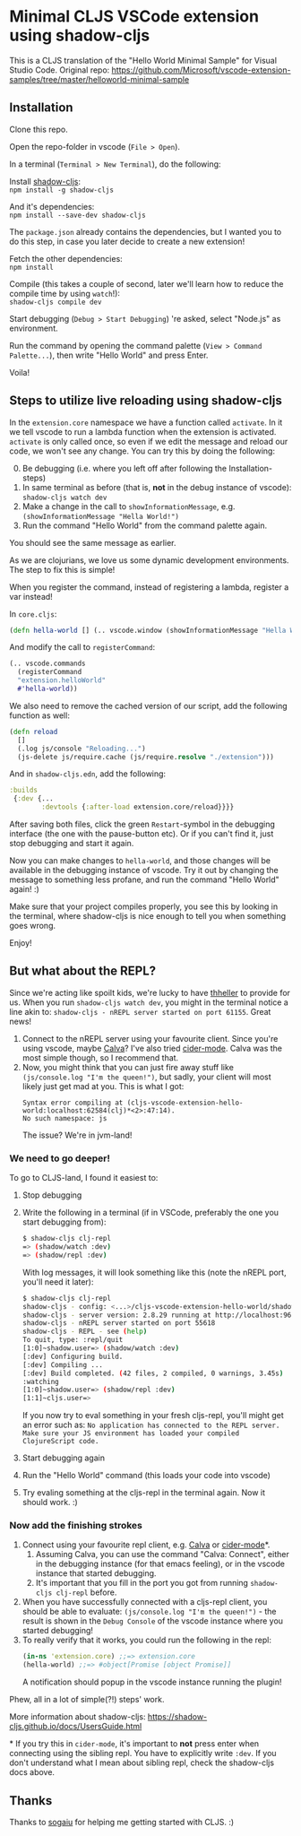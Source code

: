 # Minimal CLJS VSCode extension using shadow-cljs

This is a CLJS translation of the "Hello World Minimal Sample" for Visual Studio Code.
Original repo: https://github.com/Microsoft/vscode-extension-samples/tree/master/helloworld-minimal-sample

## Installation
Clone this repo.

Open the repo-folder in vscode (`File > Open`).

In a terminal (`Terminal > New Terminal`), do the following:

Install [shadow-cljs](https://shadow-cljs.github.io/docs/UsersGuide.html#_installation):\
`npm install -g shadow-cljs`

And it's dependencies:\
`npm install --save-dev shadow-cljs`

The `package.json` already contains the dependencies, but I wanted you to do this step, in case you later decide to create a new extension!

Fetch the other dependencies:\
`npm install`

Compile (this takes a couple of second, later we'll learn how to reduce the compile time by using `watch`!):\
`shadow-cljs compile dev`

Start debugging (`Debug > Start Debugging`) 
're asked, select "Node.js" as environment.

Run the command by opening the command palette (`View > Command Palette...`), then write "Hello World" and press Enter.

Voila!

## Steps to utilize live reloading using shadow-cljs

In the `extension.core` namespace we have a function called `activate`. In it we tell vscode to run a lambda function when the extension is activated. `activate` is only called once, so even if we edit the message and reload our code, we won't see any change. You can try this by doing the following:

0. Be debugging (i.e. where you left off after following the Installation-steps)
1. In same terminal as before (that is, **not** in the debug instance of vscode): `shadow-cljs watch dev`
2. Make a change in the call to `showInformationMessage`, e.g. `(showInformationMessage "Hella World!")`
3. Run the command "Hello World" from the command palette again.

You should see the same message as earlier.

As we are clojurians, we love us some dynamic development environments. The step to fix this is simple!

When you register the command, instead of registering a lambda, register a var instead!

In `core.cljs`:

```clojure
(defn hella-world [] (.. vscode.window (showInformationMessage "Hella World!")))
```

And modify the call to `registerCommand`:

```clojure
(.. vscode.commands
  (registerCommand
  "extension.helloWorld"
  #'hella-world))
```

We also need to remove the cached version of our script, add the following function as well:
```clojure
(defn reload
  []
  (.log js/console "Reloading...")
  (js-delete js/require.cache (js/require.resolve "./extension")))
```

And in `shadow-cljs.edn`, add the following:
```clojure
:builds
 {:dev {...
        :devtools {:after-load extension.core/reload}}}}
```

After saving both files, click the green `Restart`-symbol in the debugging interface (the one with the pause-button etc). Or if you can't find it, just stop debugging and start it again.

Now you can make changes to `hella-world`, and those changes will be available in the debugging instance of vscode. Try it out by changing the message to something less profane, and run the command "Hello World" again! :)

Make sure that your project compiles properly, you see this by looking in the terminal, where shadow-cljs is nice enough to tell you when something goes wrong.

Enjoy!

## But what about the REPL?

Since we're acting like spoilt kids, we're lucky to have [thheller](https://github.com/thheller) to provide for us. When you run `shadow-cljs watch dev`, you might in the terminal notice a line akin to: `shadow-cljs - nREPL server started on port 61155`. Great news!

1. Connect to the nREPL server using your favourite client. Since you're using vscode, maybe [Calva](https://marketplace.visualstudio.com/itemdetails?itemName=cospaia.clojure4vscode)? I've also tried [cider-mode](https://cider.readthedocs.io/en/latest/). Calva was the most simple though, so I recommend that.
2. Now, you might think that you can just fire away stuff like `(js/console.log "I'm the queen!")`, but sadly, your client will most likely just get mad at you. This is what I got:
   ```
   Syntax error compiling at (cljs-vscode-extension-hello-world:localhost:62584(clj)*<2>:47:14).
   No such namespace: js
   ```
   The issue? We're in jvm-land!
   
### We need to go deeper!
To go to CLJS-land, I found it easiest to:

1. Stop debugging
2. Write the following in a terminal (if in VSCode, preferably the one you start debugging from):
    ```bash
    $ shadow-cljs clj-repl
    => (shadow/watch :dev)
    => (shadow/repl :dev)
    ```
    With log messages, it will look something like this (note the nREPL port, you'll need it later):
    ```bash
    $ shadow-cljs clj-repl
    shadow-cljs - config: <...>/cljs-vscode-extension-hello-world/shadow-cljs.edn  cli version: 2.8.29  node: v8.15.0
    shadow-cljs - server version: 2.8.29 running at http://localhost:9630
    shadow-cljs - nREPL server started on port 55618
    shadow-cljs - REPL - see (help)
    To quit, type: :repl/quit
    [1:0]~shadow.user=> (shadow/watch :dev)
    [:dev] Configuring build.
    [:dev] Compiling ...
    [:dev] Build completed. (42 files, 2 compiled, 0 warnings, 3.45s)
    :watching
    [1:0]~shadow.user=> (shadow/repl :dev)
    [1:1]~cljs.user=>
    ```
    If you now try to eval something in your fresh cljs-repl, you'll might get an error such as: `No application has connected to the REPL server. Make sure your JS environment has loaded your compiled ClojureScript code.`

3. Start debugging again
4. Run the "Hello World" command (this loads your code into vscode)
5. Try evaling something at the cljs-repl in the terminal again. Now it should work. :)

### Now add the finishing strokes

1. Connect using your favourite repl client, e.g. [Calva](https://marketplace.visualstudio.com/itemdetails?itemName=cospaia.clojure4vscode) or [cider-mode](https://cider.readthedocs.io/en/latest/)*.
   1. Assuming Calva, you can use the command "Calva: Connect", either in the debugging instance (for that emacs feeling), or in the vscode instance that started debugging.
   2. It's important that you fill in the port you got from running `shadow-cljs clj-repl` before.
2. When you have successfully connected with a cljs-repl client, you should be able to evaluate: `(js/console.log "I'm the queen!")` - the result is shown in the `Debug Console` of the vscode instance where you started debugging!
3. To really verify that it works, you could run the following in the repl:
   ```clojure
   (in-ns 'extension.core) ;;=> extension.core
   (hella-world) ;;=> #object[Promise [object Promise]]
   ```
   A notification should popup in the vscode instance running the plugin!

Phew, all in a lot of simple(?!) steps' work.

More information about shadow-cljs: https://shadow-cljs.github.io/docs/UsersGuide.html

\* If you try this in `cider-mode`, it's important to **not** press enter when connecting using the sibling repl. You have to explicitly write `:dev`. If you don't understand what I mean about sibling repl, check the shadow-cljs docs above.

## Thanks

Thanks to [sogaiu](https://github.com/sogaiu) for helping me getting started with CLJS. :)

